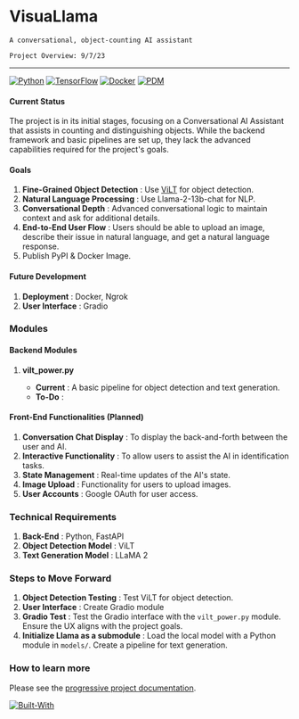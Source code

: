 # VisuaLlama

`A conversational, object-counting AI assistant`

`Project Overview: 9/7/23`

---
[![Python](https://img.shields.io/badge/Python-FFD43B?style=for-the-badge&logo=python&logoColor=blue)](https://www.python.org/) [![TensorFlow](https://img.shields.io/badge/TensorFlow-FF6F00?style=for-the-badge&logo=tensorflow&logoColor=white)](https://pdm.fming.dev) [![Docker](https://img.shields.io/badge/Docker-2CA5E0?style=for-the-badge&logo=docker&logoColor=white)](https://pdm.fming.dev) [![PDM](https://img.shields.io/badge/pdm-managed-blueviolet)](https://pdm.fming.dev)

#### Current Status

The project is in its initial stages, focusing on a Conversational AI Assistant that assists in counting and distinguishing objects. While the backend framework and basic pipelines are set up, they lack the advanced capabilities required for the project's goals.

#### Goals

1. **Fine-Grained Object Detection** : Use [ViLT](https://huggingface.co/dandelin/vilt-b32-finetuned-vqa) for object detection.
2. **Natural Language Processing** : Use Llama-2-13b-chat for NLP.
3. **Conversational Depth** : Advanced conversational logic to maintain context and ask for additional details.
4. **End-to-End User Flow** : Users should be able to upload an image, describe their issue in natural language, and get a natural language response.
5. Publish PyPI & Docker Image.

#### Future Development

1. **Deployment** : Docker, Ngrok
2. **User Interface** : Gradio

### Modules

#### Backend Modules

1. **vilt_power.py**

   * **Current** : A basic pipeline for object detection and text generation.
   * **To-Do** :

#### Front-End Functionalities (Planned)

1. **Conversation Chat Display** : To display the back-and-forth between the user and AI.
2. **Interactive Functionality** : To allow users to assist the AI in identification tasks.
3. **State Management** : Real-time updates of the AI's state.
4. **Image Upload** : Functionality for users to upload images.
5. **User Accounts** : Google OAuth for user access.

### Technical Requirements

1. **Back-End** : Python, FastAPI
2. **Object Detection Model** : ViLT
3. **Text Generation Model** : LLaMA 2

### Steps to Move Forward

1. **Object Detection Testing** : Test ViLT for object detection.
2. **User Interface** : Create Gradio module
3. **Gradio Test** : Test the Gradio interface with the `vilt_power.py` module. Ensure the UX aligns with the project goals.
4. **Initialize Llama as a submodule** : Load the local model with a Python module in `models/`. Create a pipeline for text generation.

### How to learn more

Please see the [progressive project documentation](documents/).

[![Built-With](https://github-readme-stats.vercel.app/api/top-langs/?username=daethyra&theme=synthwave)](https://pdm.fming.dev)